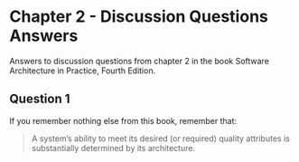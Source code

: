 # Chapter 2 - Discussion Questions Answers

Answers to discussion questions from chapter 2 in the book Software Architecture in Practice, Fourth Edition.

## Question 1

If you remember nothing else from this book, remember that: 

> A system’s ability to meet its desired (or required) quality attributes is substantially determined by its architecture.
